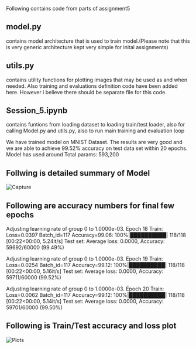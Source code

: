 Following contains code from parts of assignment5

## model.py 
contains model architecture that is used to train model.(Please note that this is very generic architecture kept very simple for inital assignments)

## utils.py 
contains utility functions for plotting images that may be used as and when needed. Also training and evaluations definition code have been added here. However i believe there should be separate file for this code.

## Session_5.ipynb 
contains funtions from loading dataset to loading train/test loader, also for calling Model.py and utils.py, also to run main training and evaluation loop

We have trained model  on MNIST Dataset. The results are very good and we are able to achieve 99.52% accuracy on test data set within 20 epochs.
Model has used around Total params: 593,200

## Follwing is detailed summary of Model
![Capture](https://github.com/gdeotale/ERA/assets/8176219/e2dca18d-b6ba-4bd4-83dd-0de99fb53b23)

## Following are accuracy numbers for final few epochs
Adjusting learning rate of group 0 to 1.0000e-03.
Epoch 18
Train: Loss=0.0397 Batch_id=117 Accuracy=99.06: 100%|██████████| 118/118 [00:22<00:00,  5.24it/s]
Test set: Average loss: 0.0000, Accuracy: 59692/60000 (99.49%)

Adjusting learning rate of group 0 to 1.0000e-03.
Epoch 19
Train: Loss=0.0254 Batch_id=117 Accuracy=99.12: 100%|██████████| 118/118 [00:22<00:00,  5.16it/s]
Test set: Average loss: 0.0000, Accuracy: 59711/60000 (99.52%)

Adjusting learning rate of group 0 to 1.0000e-03.
Epoch 20
Train: Loss=0.0062 Batch_id=117 Accuracy=99.12: 100%|██████████| 118/118 [00:22<00:00,  5.14it/s]
Test set: Average loss: 0.0000, Accuracy: 59701/60000 (99.50%)


## Following is Train/Test accuracy and loss plot
![Plots](https://github.com/gdeotale/ERA/assets/8176219/81788eb1-ea56-442a-946f-41b682388b47)
